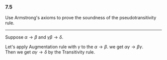 ### 7.5

Use Armstrong's axioms to prove the soundness of the pseudotransitivity rule.

---

Suppose $\alpha \rightarrow \beta$ and $\gamma\beta \rightarrow \delta$. <br>

Let's apply Augmentation rule with $\gamma$ to the $\alpha \rightarrow \beta$. we get $\alpha\gamma \rightarrow \beta\gamma$. <br>
Then we get $\alpha\gamma \rightarrow \delta$ by the Transitivity rule.
